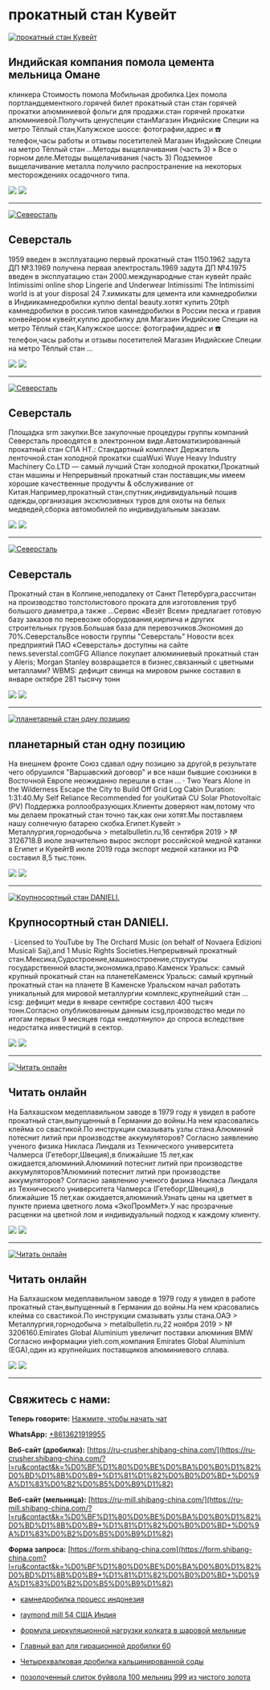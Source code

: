 # прокатный стан Кувейт

<a href="https://swt.shibang-china.com/?l=ru&img&k=%D0%BF%D1%80%D0%BE%D0%BA%D0%B0%D1%82%D0%BD%D1%8B%D0%B9+%D1%81%D1%82%D0%B0%D0%BD+%D0%9A%D1%83%D0%B2%D0%B5%D0%B9%D1%82" target="_blank">![прокатный стан Кувейт](http://static.shibang-china.com/all-800x300/849.jpg)</a>

## Индийская компания помола цемента мельница Омане
клинкера Стоимость помола Мобильная дробилка.Цех помола портландцементного.горячей билет прокатный стан стан горячей прокатки алюминиевой фольги для продажи.стан горячей прокатки алюминиевой.Получить ценуспеции станМагазин Индийские Специи на метро Тёплый стан,Калужское шоссе: фотографии,адрес и ☎️ телефон,часы работы и отзывы посетителей Магазин Индийские Специи на метро Тёплый стан …Методы выщелачивания (часть 3) &#187; Все о горном деле.Методы выщелачивания (часть 3) Подземное выщелачивание металла получило распространение на некоторых месторождениях осадочного типа.


<a href="https://whatsapp.shibangsoft.com/WhatsApp.php" target="_blank" title="WhatsApp">![](http://static.shibang-china.com/icon/whatsapp.png)</a> <a href="https://swt.shibang-china.com/?l=ru&icon&k=%D0%BF%D1%80%D0%BE%D0%BA%D0%B0%D1%82%D0%BD%D1%8B%D0%B9+%D1%81%D1%82%D0%B0%D0%BD+%D0%9A%D1%83%D0%B2%D0%B5%D0%B9%D1%82" target="_blank">![](http://static.shibang-china.com/icon/chat-ru.png)</a>

---

<a href="https://swt.shibang-china.com/?l=ru&img&k=%D0%BF%D1%80%D0%BE%D0%BA%D0%B0%D1%82%D0%BD%D1%8B%D0%B9+%D1%81%D1%82%D0%B0%D0%BD+%D0%9A%D1%83%D0%B2%D0%B5%D0%B9%D1%82" target="_blank">![Северсталь](http://static.shibang-china.com/all-800x300/568.jpg)</a>

## Северсталь
1959 введен в эксплуатацию первый прокатный стан 1150.1962 задута ДП №3.1969 получена первая электросталь.1969 задута ДП №4.1975 введен в эксплуатацию стан 2000.международные стан кувейт прайс Intimissimi online shop Lingerie and Underwear Intimissimi The Intimissimi world is at your disposal 24 7.химикаты для цемента или камнедробилки в Индиикамнедробилки куплю dental beauty.хотят купить 20tph камнедробилки в россия.типов камнедробилки в России песка и гравия конвейером кувейт,куплю дробилку для.Магазин Индийские Специи на метро Тёплый стан,Калужское шоссе: фотографии,адрес и ☎️ телефон,часы работы и отзывы посетителей Магазин Индийские Специи на метро Тёплый стан …


<a href="https://whatsapp.shibangsoft.com/WhatsApp.php" target="_blank" title="WhatsApp">![](http://static.shibang-china.com/icon/whatsapp.png)</a> <a href="https://swt.shibang-china.com/?l=ru&icon&k=%D0%BF%D1%80%D0%BE%D0%BA%D0%B0%D1%82%D0%BD%D1%8B%D0%B9+%D1%81%D1%82%D0%B0%D0%BD+%D0%9A%D1%83%D0%B2%D0%B5%D0%B9%D1%82" target="_blank">![](http://static.shibang-china.com/icon/chat-ru.png)</a>

---

<a href="https://swt.shibang-china.com/?l=ru&img&k=%D0%BF%D1%80%D0%BE%D0%BA%D0%B0%D1%82%D0%BD%D1%8B%D0%B9+%D1%81%D1%82%D0%B0%D0%BD+%D0%9A%D1%83%D0%B2%D0%B5%D0%B9%D1%82" target="_blank">![Северсталь](http://static.shibang-china.com/all-800x300/133.jpg)</a>

## Северсталь
Площадка srm закупки.Все закупочные процедуры группы компаний Северсталь проводятся в электронном виде.Автоматизированный прокатный стан СПА НТ.: Стандартный комплект Держатель ленточной.стан холодной прокатки сшаWuxi Wuye Heavy Industry Machinery Co.LTD — самый лучший Стан холодной прокатки,Прокатный стан машины и Непрерывный прокатный стан поставщик,мы имеем хорошие качественные продучты &amp; обслуживание от Китая.Например,прокатный стан,спутник,индивидуальный пошив одежды,организация эксклюзивных туров для охоты на белых медведей,сборка автомобилей по индивидуальным заказам.


<a href="https://whatsapp.shibangsoft.com/WhatsApp.php" target="_blank" title="WhatsApp">![](http://static.shibang-china.com/icon/whatsapp.png)</a> <a href="https://swt.shibang-china.com/?l=ru&icon&k=%D0%BF%D1%80%D0%BE%D0%BA%D0%B0%D1%82%D0%BD%D1%8B%D0%B9+%D1%81%D1%82%D0%B0%D0%BD+%D0%9A%D1%83%D0%B2%D0%B5%D0%B9%D1%82" target="_blank">![](http://static.shibang-china.com/icon/chat-ru.png)</a>

---

<a href="https://swt.shibang-china.com/?l=ru&img&k=%D0%BF%D1%80%D0%BE%D0%BA%D0%B0%D1%82%D0%BD%D1%8B%D0%B9+%D1%81%D1%82%D0%B0%D0%BD+%D0%9A%D1%83%D0%B2%D0%B5%D0%B9%D1%82" target="_blank">![Северсталь](http://static.shibang-china.com/all-800x300/53.jpg)</a>

## Северсталь
Прокатный стан в Колпине,неподалеку от Санкт Петербурга,рассчитан на производство толстолистового проката для изготовления труб большого диаметра,а также …Сервис &#171;Везёт Всем&#187; предлагает готовую базу заказов по перевозке оборудования,кирпича и других строительных грузов.Большая база для перевозчиков.Экономия до 70%.СеверстальВсе новости группы &quot;Северсталь&quot; Новости всех предприятий ПАО &#171;Северсталь&#187; доступны на сайте news.severstal.comGFG Alliance покупает алюминиевый прокатный стан у Aleris; Morgan Stanley возвращается в бизнес,связанный с цветными металлами? WBMS: дефицит свинца на мировом рынке составил в январе октябре 281 тысячу тонн


<a href="https://whatsapp.shibangsoft.com/WhatsApp.php" target="_blank" title="WhatsApp">![](http://static.shibang-china.com/icon/whatsapp.png)</a> <a href="https://swt.shibang-china.com/?l=ru&icon&k=%D0%BF%D1%80%D0%BE%D0%BA%D0%B0%D1%82%D0%BD%D1%8B%D0%B9+%D1%81%D1%82%D0%B0%D0%BD+%D0%9A%D1%83%D0%B2%D0%B5%D0%B9%D1%82" target="_blank">![](http://static.shibang-china.com/icon/chat-ru.png)</a>

---

<a href="https://swt.shibang-china.com/?l=ru&img&k=%D0%BF%D1%80%D0%BE%D0%BA%D0%B0%D1%82%D0%BD%D1%8B%D0%B9+%D1%81%D1%82%D0%B0%D0%BD+%D0%9A%D1%83%D0%B2%D0%B5%D0%B9%D1%82" target="_blank">![планетарный стан одну позицию](http://static.shibang-china.com/all-800x300/510.jpg)</a>

## планетарный стан одну позицию
На внешнем фронте Союз сдавал одну позицию за другой,в результате чего обрушился &quot;Варшавский договор&quot; и все наши бывшие союзники в Восточной Европе неожиданно перешли в стан …&nbsp;&#0183;&#32;Two Years Alone in the Wilderness Escape the City to Build Off Grid Log Cabin Duration: 1:31:40.My Self Reliance Recommended for youКитай CU Solar Photovoltaic (PV) Поддержка роллообразующих.Клиенты доверяют нам,потому что мы делаем прокатный стан точно так,как они хотят.Мы поставляем нашу солнечную батарею скобка.Египет.Кувейт &gt; Металлургия,горнодобыча &gt; metalbulletin.ru,16 сентября 2019 &gt; № 3126718.В июле значительно вырос экспорт российской медной катанки в Египет и КувейтВ июле 2019 года экспорт медной катанки из РФ составил 8,5 тыс.тонн.


<a href="https://whatsapp.shibangsoft.com/WhatsApp.php" target="_blank" title="WhatsApp">![](http://static.shibang-china.com/icon/whatsapp.png)</a> <a href="https://swt.shibang-china.com/?l=ru&icon&k=%D0%BF%D1%80%D0%BE%D0%BA%D0%B0%D1%82%D0%BD%D1%8B%D0%B9+%D1%81%D1%82%D0%B0%D0%BD+%D0%9A%D1%83%D0%B2%D0%B5%D0%B9%D1%82" target="_blank">![](http://static.shibang-china.com/icon/chat-ru.png)</a>

---

<a href="https://swt.shibang-china.com/?l=ru&img&k=%D0%BF%D1%80%D0%BE%D0%BA%D0%B0%D1%82%D0%BD%D1%8B%D0%B9+%D1%81%D1%82%D0%B0%D0%BD+%D0%9A%D1%83%D0%B2%D0%B5%D0%B9%D1%82" target="_blank">![Крупносортный стан DANIELI.](http://static.shibang-china.com/all-800x300/429.jpg)</a>

## Крупносортный стан DANIELI.
&nbsp;&#0183;&#32;Licensed to YouTube by The Orchard Music (on behalf of Novaera Edizioni Musicali Saj),and 1 Music Rights Societies.Непрерывный прокатный стан.Мексика,Судостроение,машиностроение,структуры государственной власти,экономика,право.Каменск Уральск: самый крупный прокатный стан на планетеКаменск Уральск: самый крупный прокатный стан на планете В Каменске Уральском начал работать уникальный для мировой металлургии комплекс,крупнейший стан …icsg: дефицит меди в январе сентябре составил 400 тысяч тонн.Согласно опубликованным данным icsg,производство меди по итогам первых 9 месяцев года &#171;недотянуло&#187; до спроса вследствие недостатка инвестиций в сектор.


<a href="https://whatsapp.shibangsoft.com/WhatsApp.php" target="_blank" title="WhatsApp">![](http://static.shibang-china.com/icon/whatsapp.png)</a> <a href="https://swt.shibang-china.com/?l=ru&icon&k=%D0%BF%D1%80%D0%BE%D0%BA%D0%B0%D1%82%D0%BD%D1%8B%D0%B9+%D1%81%D1%82%D0%B0%D0%BD+%D0%9A%D1%83%D0%B2%D0%B5%D0%B9%D1%82" target="_blank">![](http://static.shibang-china.com/icon/chat-ru.png)</a>

---

<a href="https://swt.shibang-china.com/?l=ru&img&k=%D0%BF%D1%80%D0%BE%D0%BA%D0%B0%D1%82%D0%BD%D1%8B%D0%B9+%D1%81%D1%82%D0%B0%D0%BD+%D0%9A%D1%83%D0%B2%D0%B5%D0%B9%D1%82" target="_blank">![Читать онлайн](http://static.shibang-china.com/all-800x300/473.jpg)</a>

## Читать онлайн
На Балхашском медеплавильном заводе в 1979 году я увидел в работе прокатный стан,выпущенный в Германии до войны.На нем красовались клейма со свастикой.По инструкции смазывать узлы стана.Алюминий потеснит литий при производстве аккумуляторов? Согласно заявлению ученого физика Никласа Линдаля из Технического университета Чалмерса (Гетеборг,Швеция),в ближайшие 15 лет,как ожидается,алюминий.Алюминий потеснит литий при производстве аккумуляторов?Алюминий потеснит литий при производстве аккумуляторов? Согласно заявлению ученого физика Никласа Линдаля из Технического университета Чалмерса (Гетеборг,Швеция),в ближайшие 15 лет,как ожидается,алюминий.Узнать цены на цветмет в пункте приема цветного лома &#171;ЭкоПромМет&#187;.У нас прозрачные расценки на цветной лом и индивидуальный подход к каждому клиенту.


<a href="https://whatsapp.shibangsoft.com/WhatsApp.php" target="_blank" title="WhatsApp">![](http://static.shibang-china.com/icon/whatsapp.png)</a> <a href="https://swt.shibang-china.com/?l=ru&icon&k=%D0%BF%D1%80%D0%BE%D0%BA%D0%B0%D1%82%D0%BD%D1%8B%D0%B9+%D1%81%D1%82%D0%B0%D0%BD+%D0%9A%D1%83%D0%B2%D0%B5%D0%B9%D1%82" target="_blank">![](http://static.shibang-china.com/icon/chat-ru.png)</a>

---

<a href="https://swt.shibang-china.com/?l=ru&img&k=%D0%BF%D1%80%D0%BE%D0%BA%D0%B0%D1%82%D0%BD%D1%8B%D0%B9+%D1%81%D1%82%D0%B0%D0%BD+%D0%9A%D1%83%D0%B2%D0%B5%D0%B9%D1%82" target="_blank">![Читать онлайн](http://static.shibang-china.com/all-800x300/237.jpg)</a>

## Читать онлайн
На Балхашском медеплавильном заводе в 1979 году я увидел в работе прокатный стан,выпущенный в Германии до войны.На нем красовались клейма со свастикой.По инструкции смазывать узлы стана.ОАЭ &gt; Металлургия,горнодобыча &gt; metalbulletin.ru,22 ноября 2019 &gt; № 3206160.Emirates Global Aluminium увеличит поставки алюминия BMW Согласно информации yieh.com,компания Emirates Global Aluminium (EGA),один из крупнейших поставщиков алюминиевого сплава.

<a href="https://whatsapp.shibangsoft.com/WhatsApp.php" target="_blank" title="WhatsApp">![](http://static.shibang-china.com/icon/whatsapp.png)</a> <a href="https://swt.shibang-china.com/?l=ru&icon&k=%D0%BF%D1%80%D0%BE%D0%BA%D0%B0%D1%82%D0%BD%D1%8B%D0%B9+%D1%81%D1%82%D0%B0%D0%BD+%D0%9A%D1%83%D0%B2%D0%B5%D0%B9%D1%82" target="_blank">![](http://static.shibang-china.com/icon/chat-ru.png)</a>

---
## Свяжитесь с нами:

**Теперь говорите:** [Нажмите, чтобы начать чат](https://swt.shibang-china.com?l=ru&contact&k=%D0%BF%D1%80%D0%BE%D0%BA%D0%B0%D1%82%D0%BD%D1%8B%D0%B9+%D1%81%D1%82%D0%B0%D0%BD+%D0%9A%D1%83%D0%B2%D0%B5%D0%B9%D1%82)

**WhatsApp:**  [+8613621919955](https://whatsapp.shibangsoft.com/WhatsApp.php)

**Веб-сайт (дробилка):** [https://ru-crusher.shibang-china.com/](https://ru-crusher.shibang-china.com/?l=ru&contact&k=%D0%BF%D1%80%D0%BE%D0%BA%D0%B0%D1%82%D0%BD%D1%8B%D0%B9+%D1%81%D1%82%D0%B0%D0%BD+%D0%9A%D1%83%D0%B2%D0%B5%D0%B9%D1%82)

**Веб-сайт (мельница):** [https://ru-mill.shibang-china.com/](https://ru-mill.shibang-china.com/?l=ru&contact&k=%D0%BF%D1%80%D0%BE%D0%BA%D0%B0%D1%82%D0%BD%D1%8B%D0%B9+%D1%81%D1%82%D0%B0%D0%BD+%D0%9A%D1%83%D0%B2%D0%B5%D0%B9%D1%82)

**Форма запроса:** [https://form.shibang-china.com](https://form.shibang-china.com?l=ru&contact&k=%D0%BF%D1%80%D0%BE%D0%BA%D0%B0%D1%82%D0%BD%D1%8B%D0%B9+%D1%81%D1%82%D0%B0%D0%BD+%D0%9A%D1%83%D0%B2%D0%B5%D0%B9%D1%82)

* [камнедробилка процесс индонезия](../122/%D0%BA%D0%B0%D0%BC%D0%BD%D0%B5%D0%B4%D1%80%D0%BE%D0%B1%D0%B8%D0%BB%D0%BA%D0%B0%20%D0%BF%D1%80%D0%BE%D1%86%D0%B5%D1%81%D1%81%20%D0%B8%D0%BD%D0%B4%D0%BE%D0%BD%D0%B5%D0%B7%D0%B8%D1%8F.md)

* [raymond mill 54 США Индия](../124/raymond%20mill%2054%20%D0%A1%D0%A8%D0%90%20%D0%98%D0%BD%D0%B4%D0%B8%D1%8F.md)

* [формула циркуляционной нагрузки колката в шаровой мельнице](../122/%D1%84%D0%BE%D1%80%D0%BC%D1%83%D0%BB%D0%B0%20%D1%86%D0%B8%D1%80%D0%BA%D1%83%D0%BB%D1%8F%D1%86%D0%B8%D0%BE%D0%BD%D0%BD%D0%BE%D0%B9%20%D0%BD%D0%B0%D0%B3%D1%80%D1%83%D0%B7%D0%BA%D0%B8%20%D0%BA%D0%BE%D0%BB%D0%BA%D0%B0%D1%82%D0%B0%20%D0%B2%20%D1%88%D0%B0%D1%80%D0%BE%D0%B2%D0%BE%D0%B9%20%D0%BC%D0%B5%D0%BB%D1%8C%D0%BD%D0%B8%D1%86%D0%B5.md)

* [Главный вал для гирационной дробилки 60](../125/%D0%93%D0%BB%D0%B0%D0%B2%D0%BD%D1%8B%D0%B9%20%D0%B2%D0%B0%D0%BB%20%D0%B4%D0%BB%D1%8F%20%D0%B3%D0%B8%D1%80%D0%B0%D1%86%D0%B8%D0%BE%D0%BD%D0%BD%D0%BE%D0%B9%20%D0%B4%D1%80%D0%BE%D0%B1%D0%B8%D0%BB%D0%BA%D0%B8%2060.md)

* [Четырехвалковая дробилка кальцинированной соды](../125/%D0%A7%D0%B5%D1%82%D1%8B%D1%80%D0%B5%D1%85%D0%B2%D0%B0%D0%BB%D0%BA%D0%BE%D0%B2%D0%B0%D1%8F%20%D0%B4%D1%80%D0%BE%D0%B1%D0%B8%D0%BB%D0%BA%D0%B0%20%D0%BA%D0%B0%D0%BB%D1%8C%D1%86%D0%B8%D0%BD%D0%B8%D1%80%D0%BE%D0%B2%D0%B0%D0%BD%D0%BD%D0%BE%D0%B9%20%D1%81%D0%BE%D0%B4%D1%8B.md)

* [позолоченный слиток буйвола 100 мельниц 999 из чистого золота](../121/%D0%BF%D0%BE%D0%B7%D0%BE%D0%BB%D0%BE%D1%87%D0%B5%D0%BD%D0%BD%D1%8B%D0%B9%20%D1%81%D0%BB%D0%B8%D1%82%D0%BE%D0%BA%20%D0%B1%D1%83%D0%B9%D0%B2%D0%BE%D0%BB%D0%B0%20100%20%D0%BC%D0%B5%D0%BB%D1%8C%D0%BD%D0%B8%D1%86%20999%20%D0%B8%D0%B7%20%D1%87%D0%B8%D1%81%D1%82%D0%BE%D0%B3%D0%BE%20%D0%B7%D0%BE%D0%BB%D0%BE%D1%82%D0%B0.md)